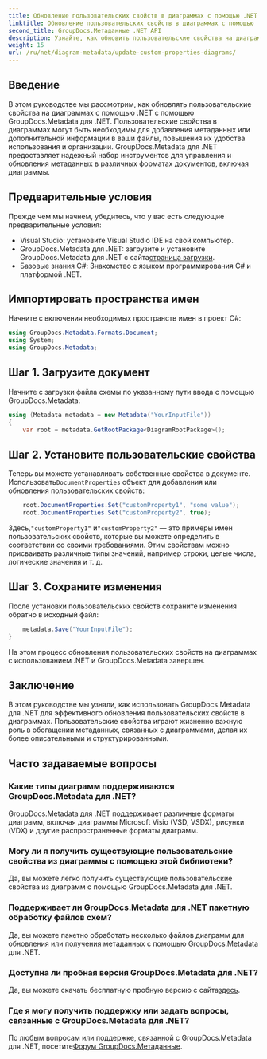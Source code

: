 ```yaml
---
title: Обновление пользовательских свойств в диаграммах с помощью .NET
linktitle: Обновление пользовательских свойств в диаграммах с помощью .NET
second_title: GroupDocs.Метаданные .NET API
description: Узнайте, как обновить пользовательские свойства на диаграммах с помощью .NET с помощью GroupDocs.Metadata для .NET. Легко расширяйте метаданные.
weight: 15
url: /ru/net/diagram-metadata/update-custom-properties-diagrams/
---
```

## Введение
В этом руководстве мы рассмотрим, как обновлять пользовательские свойства на диаграммах с помощью .NET с помощью GroupDocs.Metadata для .NET. Пользовательские свойства в диаграммах могут быть необходимы для добавления метаданных или дополнительной информации в ваши файлы, повышения их удобства использования и организации. GroupDocs.Metadata для .NET предоставляет надежный набор инструментов для управления и обновления метаданных в различных форматах документов, включая диаграммы.
## Предварительные условия
Прежде чем мы начнем, убедитесь, что у вас есть следующие предварительные условия:
- Visual Studio: установите Visual Studio IDE на свой компьютер.
-  GroupDocs.Metadata для .NET: загрузите и установите GroupDocs.Metadata для .NET с сайта[страница загрузки](https://releases.groupdocs.com/metadata/net/).
- Базовые знания C#: Знакомство с языком программирования C# и платформой .NET.

## Импортировать пространства имен
Начните с включения необходимых пространств имен в проект C#:
```csharp
using GroupDocs.Metadata.Formats.Document;
using System;
using GroupDocs.Metadata;
```
## Шаг 1. Загрузите документ
Начните с загрузки файла схемы по указанному пути ввода с помощью GroupDocs.Metadata:
```csharp
using (Metadata metadata = new Metadata("YourInputFile"))
{
    var root = metadata.GetRootPackage<DiagramRootPackage>();
```
## Шаг 2. Установите пользовательские свойства
 Теперь вы можете устанавливать собственные свойства в документе. Использовать`DocumentProperties` объект для добавления или обновления пользовательских свойств:
```csharp
    root.DocumentProperties.Set("customProperty1", "some value");
    root.DocumentProperties.Set("customProperty2", true);
```
 Здесь,`"customProperty1"` и`"customProperty2"` — это примеры имен пользовательских свойств, которые вы можете определить в соответствии со своими требованиями. Этим свойствам можно присваивать различные типы значений, например строки, целые числа, логические значения и т. д.
## Шаг 3. Сохраните изменения
После установки пользовательских свойств сохраните изменения обратно в исходный файл:
```csharp
    metadata.Save("YourInputFile");
}
```
На этом процесс обновления пользовательских свойств на диаграммах с использованием .NET и GroupDocs.Metadata завершен.

## Заключение
В этом руководстве мы узнали, как использовать GroupDocs.Metadata для .NET для эффективного обновления пользовательских свойств в диаграммах. Пользовательские свойства играют жизненно важную роль в обогащении метаданных, связанных с диаграммами, делая их более описательными и структурированными.

## Часто задаваемые вопросы
### Какие типы диаграмм поддерживаются GroupDocs.Metadata для .NET?
GroupDocs.Metadata для .NET поддерживает различные форматы диаграмм, включая диаграммы Microsoft Visio (VSD, VSDX), рисунки (VDX) и другие распространенные форматы диаграмм.
### Могу ли я получить существующие пользовательские свойства из диаграммы с помощью этой библиотеки?
Да, вы можете легко получить существующие пользовательские свойства из диаграмм с помощью GroupDocs.Metadata для .NET.
### Поддерживает ли GroupDocs.Metadata для .NET пакетную обработку файлов схем?
Да, вы можете пакетно обработать несколько файлов диаграмм для обновления или получения метаданных с помощью GroupDocs.Metadata для .NET.
### Доступна ли пробная версия GroupDocs.Metadata для .NET?
 Да, вы можете скачать бесплатную пробную версию с сайта[здесь](https://releases.groupdocs.com/).
### Где я могу получить поддержку или задать вопросы, связанные с GroupDocs.Metadata для .NET?
 По любым вопросам или поддержке, связанной с GroupDocs.Metadata для .NET, посетите[Форум GroupDocs.Метаданные](https://forum.groupdocs.com/c/metadata/14).